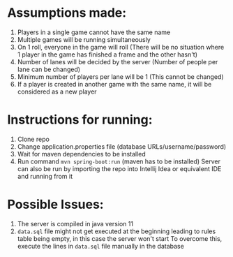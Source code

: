 <h1>Assumptions made:</h1>

1. Players in a single game cannot have the same name
2. Multiple games will be running simultaneously
3. On 1 roll, everyone in the game will roll (There will be no situation where 1 player in the game has finished a frame and the other hasn't)
4. Number of lanes will be decided by the server (Number of people per lane can be changed)
5. Minimum number of players per lane will be 1 (This cannot be changed)
6. If a player is created in another game with the same name, it will be considered as a new player

<h1>Instructions for running:</h1>

1. Clone repo
2. Change application.properties file (database URLs/username/password)
3. Wait for maven dependencies to be installed
3. Run command `mvn spring-boot:run` (maven has to be installed)
   Server can also be run by importing the repo into Intellij Idea or equivalent IDE and running from it

<h1>Possible Issues:</h1>

1. The server is compiled in java version 11
2. `data.sql` file might not get executed at the beginning leading to rules table being empty, in this case the server won't start
    To overcome this, execute the lines in `data.sql` file manually in the database
